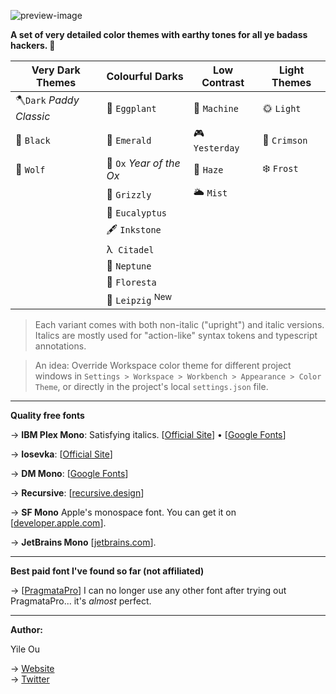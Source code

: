 ![preview-image](https://raw.githubusercontent.com/troydraws/paddy-color-theme/master/paddy-color-theme-preview.gif)

**A set of very detailed color themes with earthy tones for all ye badass hackers. 🍁**

| Very Dark Themes        | Colourful Darks            | Low Contrast  | Light Themes |
| ----------------------- | -------------------------- | ------------- | ------------ |
| 🪓`Dark` *Paddy Classic* | 🍆 `Eggplant`               | 🤖 `Machine`   | 🌞 `Light`    |
| 🚧 `Black`               | 🌲 `Emerald`                | 🎮 `Yesterday` | 🍷 `Crimson`  |
| 🐺 `Wolf`                | 🧧 `Ox` *Year of the Ox*    | 🌄 `Haze`      | ❄️ `Frost`    |
|                         | 🐻 `Grizzly`                | 🌥 `Mist`      |              |
|                         | 🌿 `Eucalyptus`             |               |              |
|                         | 🖋 `Inkstone`               |               |              |
|                         | λ&nbsp;  `Citadel`         |               |              |
|                         | 🔵 `Neptune`                |               |              |
|                         | 🌸 `Floresta`               |               |              |
|                         | 🎼 `Leipzig` <sup>New</sup> |               |              |

&NewLine;

> Each variant comes with both non-italic ("upright") and italic versions. Italics are mostly used for "action-like" syntax tokens and typescript annotations.


> An idea: Override Workspace color theme for different project windows in `Settings > Workspace > Workbench > Appearance > Color Theme`, or directly in the project's local `settings.json` file.

---

**Quality free fonts**

→ **IBM Plex Mono**: Satisfying italics. [[Official Site](https://www.ibm.com/plex/)] • [[Google Fonts](https://fonts.google.com/specimen/IBM+Plex+Mono)]  

→ **Iosevka**: [[Official Site](https://typeof.net/Iosevka/)]

→ **DM Mono**: [[Google Fonts](https://fonts.google.com/specimen/DM+Mono)]

→ **Recursive**: [[recursive.design](https://www.recursive.design/)] 

→ **SF Mono** Apple's monospace font. You can get it on [[developer.apple.com](https://developer.apple.com/fonts/)].  

→ **JetBrains Mono** [[jetbrains.com](https://www.jetbrains.com/lp/mono/)]. 

---

**Best paid font I've found so far (not affiliated)**

→ [[PragmataPro](https://fsd.it/shop/fonts/pragmatapro/)] I can no longer use any other font after trying out PragmataPro... it's *almost* perfect.

---

**Author:**  

Yile Ou  

→ [Website](https://yile.art/)<br />
→ [Twitter](https://twitter.com/yile_art)